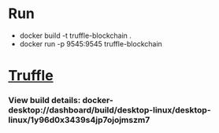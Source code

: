# Run
 - docker build -t truffle-blockchain .
 - docker run -p 9545:9545 truffle-blockchain

# [Truffle](https://trufflesuite.com)

### View build details: docker-desktop://dashboard/build/desktop-linux/desktop-linux/1y96d0x3439s4jp7ojojmszm7       